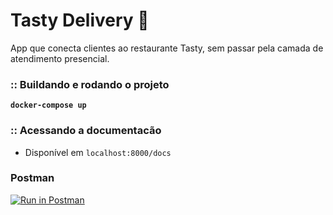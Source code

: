 # Tasty Delivery 🍕

App que conecta clientes ao restaurante Tasty, sem passar pela
camada de atendimento presencial.

### :: Buildando e rodando o projeto

**`docker-compose up `**

### :: Acessando a documentacão

- Disponível em `localhost:8000/docs`

### Postman

[![Run in Postman](https://run.pstmn.io/button.svg)](https://god.gw.postman.com/run-collection/7863369-a4c80237-cdc5-4139-87a4-f878ca8e2577?action=collection%2Ffork&source=rip_markdown&collection-url=entityId%3D7863369-a4c80237-cdc5-4139-87a4-f878ca8e2577%26entityType%3Dcollection%26workspaceId%3D7722f8b0-e64b-48df-8938-eabd38a000cd)